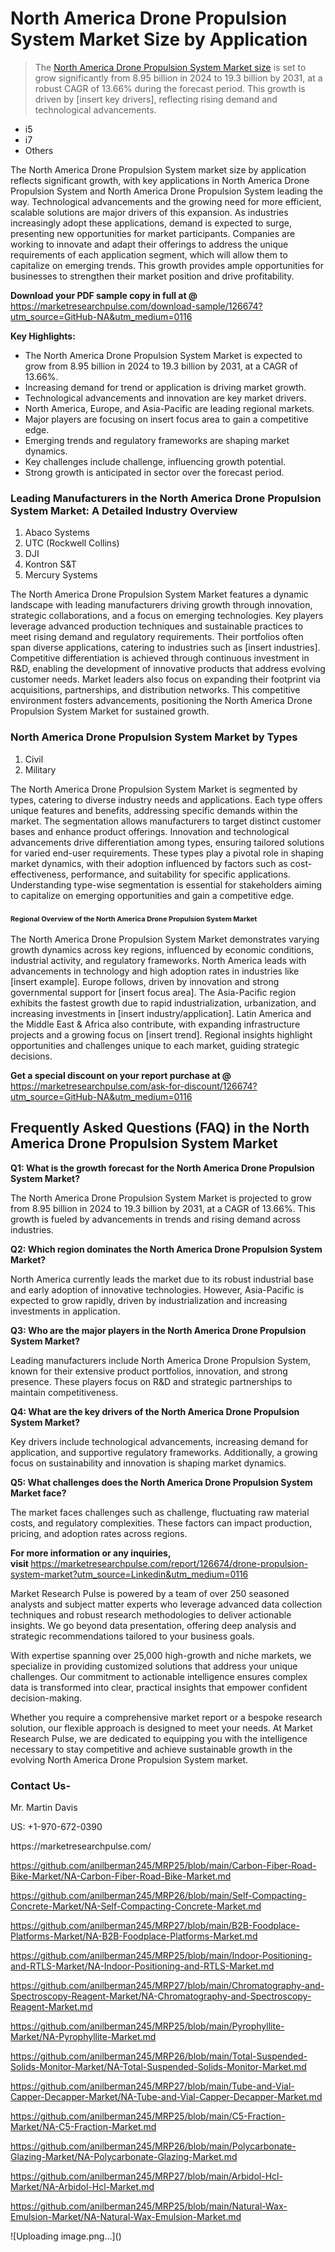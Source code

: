 <h1>North America Drone Propulsion System Market&nbsp;Size by Application</h1><blockquote><p>The <a href="https://marketresearchpulse.com/download-sample/126674?utm_source=GitHub-NA&amp;utm_medium=0116">North America Drone Propulsion System Market size</a> is set to grow significantly from 8.95 billion in 2024 to 19.3 billion by 2031, at a robust CAGR of 13.66% during the forecast period. This growth is driven by [insert key drivers], reflecting rising demand and technological advancements.</p></blockquote><ul><li>i5<li> i7<li> Others</li></ul><p>The North America Drone Propulsion System market size by application reflects significant growth, with key applications in North America Drone Propulsion System and North America Drone Propulsion System leading the way. Technological advancements and the growing need for more efficient, scalable solutions are major drivers of this expansion. As industries increasingly adopt these applications, demand is expected to surge, presenting new opportunities for market participants. Companies are working to innovate and adapt their offerings to address the unique requirements of each application segment, which will allow them to capitalize on emerging trends. This growth provides ample opportunities for businesses to strengthen their market position and drive profitability.</p><p><strong>Download your PDF sample copy in full at @ </strong><a href="https://marketresearchpulse.com/download-sample/126674?utm_source=GitHub-NA&amp;utm_medium=0116">https://marketresearchpulse.com/download-sample/126674?utm_source=GitHub-NA&amp;utm_medium=0116</a></p><p><strong>Key Highlights: </strong></p><ul><li>The North America Drone Propulsion System Market is expected to grow from 8.95 billion in 2024 to 19.3 billion by 2031, at a CAGR of 13.66%.</li><li>Increasing demand for trend or application is driving market growth.</li><li>Technological advancements and innovation are key market drivers.</li><li>North America, Europe, and Asia-Pacific are leading regional markets.</li><li>Major players are focusing on insert focus area to gain a competitive edge.</li><li>Emerging trends and regulatory frameworks are shaping market dynamics.</li><li>Key challenges include challenge, influencing growth potential.</li><li>Strong growth is anticipated in sector over the forecast period.</li></ul><h3>Leading Manufacturers in the North America Drone Propulsion System Market: A Detailed Industry Overview</h3><ol><li>Abaco Systems</li><li>UTC (Rockwell Collins)</li><li>DJI</li><li>Kontron S&T</li><li>Mercury Systems</li></ol><div class="flex max-w-full flex-col flex-grow"><div class="min-h-8 text-message flex w-full flex-col items-end gap-2 whitespace-normal break-words [.text-message+&amp;]:mt-5" dir="auto" data-message-author-role="assistant" data-message-id="fd8432e4-4910-450d-b182-61b7bfb0a01f" data-message-model-slug="gpt-4o"><div class="flex w-full flex-col gap-1 empty:hidden first:pt-[3px]"><div class="markdown prose w-full break-words dark:prose-invert light"><p>The North America Drone Propulsion System Market features a dynamic landscape with leading manufacturers driving growth through innovation, strategic collaborations, and a focus on emerging technologies. Key players leverage advanced production techniques and sustainable practices to meet rising demand and regulatory requirements. Their portfolios often span diverse applications, catering to industries such as [insert industries]. Competitive differentiation is achieved through continuous investment in R&amp;D, enabling the development of innovative products that address evolving customer needs. Market leaders also focus on expanding their footprint via acquisitions, partnerships, and distribution networks. This competitive environment fosters advancements, positioning the North America Drone Propulsion System Market for sustained growth.</p></div></div></div></div><h3>North America Drone Propulsion System Market by Types</h3><ol><li>Civil<li> Military</li></ol><div class="flex max-w-full flex-col flex-grow"><div class="min-h-8 text-message flex w-full flex-col items-end gap-2 whitespace-normal break-words [.text-message+&amp;]:mt-5" dir="auto" data-message-author-role="assistant" data-message-id="084470be-0bb7-4664-bddf-5156b4f41249" data-message-model-slug="gpt-4o-mini"><div class="flex w-full flex-col gap-1 empty:hidden first:pt-[3px]"><div class="markdown prose w-full break-words dark:prose-invert light"><p>The North America Drone Propulsion System Market is segmented by types, catering to diverse industry needs and applications. Each type offers unique features and benefits, addressing specific demands within the market. The segmentation allows manufacturers to target distinct customer bases and enhance product offerings. Innovation and technological advancements drive differentiation among types, ensuring tailored solutions for varied end-user requirements. These types play a pivotal role in shaping market dynamics, with their adoption influenced by factors such as cost-effectiveness, performance, and suitability for specific applications. Understanding type-wise segmentation is essential for stakeholders aiming to capitalize on emerging opportunities and gain a competitive edge.</p></div></div></div></div><h3><span style="font-size: 11px;">Regional Overview of the North America Drone Propulsion System Market</span></h3><div class="flex max-w-full flex-col flex-grow"><div class="min-h-8 text-message flex w-full flex-col items-end gap-2 whitespace-normal break-words [.text-message+&amp;]:mt-5" dir="auto" data-message-author-role="assistant" data-message-id="e9038762-ce64-4e30-91c9-9bd413514231" data-message-model-slug="gpt-4o-mini"><div class="flex w-full flex-col gap-1 empty:hidden first:pt-[3px]"><div class="markdown prose w-full break-words dark:prose-invert light"><p>The North America Drone Propulsion System Market demonstrates varying growth dynamics across key regions, influenced by economic conditions, industrial activity, and regulatory frameworks. North America leads with advancements in technology and high adoption rates in industries like [insert example]. Europe follows, driven by innovation and strong governmental support for [insert focus area]. The Asia-Pacific region exhibits the fastest growth due to rapid industrialization, urbanization, and increasing investments in [insert industry/application]. Latin America and the Middle East &amp; Africa also contribute, with expanding infrastructure projects and a growing focus on [insert trend]. Regional insights highlight opportunities and challenges unique to each market, guiding strategic decisions.</p></div></div></div></div><p><strong>Get a special discount on your report purchase at @ </strong><a href="https://marketresearchpulse.com/ask-for-discount/126674?utm_source=GitHub-NA&amp;utm_medium=0116">https://marketresearchpulse.com/ask-for-discount/126674?utm_source=GitHub-NA&amp;utm_medium=0116</a></p><h2>Frequently Asked Questions (FAQ) in the North America Drone Propulsion System Market</h2><p><strong>Q1: What is the growth forecast for the North America Drone Propulsion System Market?</strong></p><p>The North America Drone Propulsion System Market is projected to grow from 8.95 billion in 2024 to 19.3 billion by 2031, at a CAGR of 13.66%. This growth is fueled by advancements in trends and rising demand across industries.</p><p><strong>Q2: Which region dominates the North America Drone Propulsion System Market?</strong></p><p>North America currently leads the market due to its robust industrial base and early adoption of innovative technologies. However, Asia-Pacific is expected to grow rapidly, driven by industrialization and increasing investments in application.</p><p><strong>Q3: Who are the major players in the North America Drone Propulsion System Market?</strong></p><p>Leading manufacturers include North America Drone Propulsion System, known for their extensive product portfolios, innovation, and strong presence. These players focus on R&amp;D and strategic partnerships to maintain competitiveness.</p><p><strong>Q4: What are the key drivers of the North America Drone Propulsion System Market?</strong></p><p>Key drivers include technological advancements, increasing demand for application, and supportive regulatory frameworks. Additionally, a growing focus on sustainability and innovation is shaping market dynamics.</p><p><strong>Q5: What challenges does the North America Drone Propulsion System Market face?</strong></p><p>The market faces challenges such as challenge, fluctuating raw material costs, and regulatory complexities. These factors can impact production, pricing, and adoption rates across regions.</p><p><strong>For more information or any inquiries, visit&nbsp;</strong><a href="https://marketresearchpulse.com/report/126674/drone-propulsion-system-market?utm_source=Linkedin&utm_medium=0116">https://marketresearchpulse.com/report/126674/drone-propulsion-system-market?utm_source=Linkedin&utm_medium=0116</a></p><p>Market Research Pulse is powered by a team of over 250 seasoned analysts and subject matter experts who leverage advanced data collection techniques and robust research methodologies to deliver actionable insights. We go beyond data presentation, offering deep analysis and strategic recommendations tailored to your business goals.</p><p>With expertise spanning over 25,000 high-growth and niche markets, we specialize in providing customized solutions that address your unique challenges. Our commitment to actionable intelligence ensures complex data is transformed into clear, practical insights that empower confident decision-making.</p><p>Whether you require a comprehensive market report or a bespoke research solution, our flexible approach is designed to meet your needs. At Market Research Pulse, we are dedicated to equipping you with the intelligence necessary to stay competitive and achieve sustainable growth in the evolving North America Drone Propulsion System market.</p><h3><strong>Contact Us-</strong></h3><p>Mr. Martin Davis</p><p>US: +1-970-672-0390</p><p>https://marketresearchpulse.com/</p><p><a href="https://github.com/anilberman245/MRP25/blob/main/Carbon-Fiber-Road-Bike-Market/NA-Carbon-Fiber-Road-Bike-Market.md">https://github.com/anilberman245/MRP25/blob/main/Carbon-Fiber-Road-Bike-Market/NA-Carbon-Fiber-Road-Bike-Market.md</a></p><p><a href="https://github.com/anilberman245/MRP26/blob/main/Self-Compacting-Concrete-Market/NA-Self-Compacting-Concrete-Market.md">https://github.com/anilberman245/MRP26/blob/main/Self-Compacting-Concrete-Market/NA-Self-Compacting-Concrete-Market.md</a></p><p><a href="https://github.com/anilberman245/MRP27/blob/main/B2B-Foodplace-Platforms-Market/NA-B2B-Foodplace-Platforms-Market.md">https://github.com/anilberman245/MRP27/blob/main/B2B-Foodplace-Platforms-Market/NA-B2B-Foodplace-Platforms-Market.md</a></p><p><a href="https://github.com/anilberman245/MRP25/blob/main/Indoor-Positioning-and-RTLS-Market/NA-Indoor-Positioning-and-RTLS-Market.md">https://github.com/anilberman245/MRP25/blob/main/Indoor-Positioning-and-RTLS-Market/NA-Indoor-Positioning-and-RTLS-Market.md</a></p><p><a href="https://github.com/anilberman245/MRP27/blob/main/Chromatography-and-Spectroscopy-Reagent-Market/NA-Chromatography-and-Spectroscopy-Reagent-Market.md">https://github.com/anilberman245/MRP27/blob/main/Chromatography-and-Spectroscopy-Reagent-Market/NA-Chromatography-and-Spectroscopy-Reagent-Market.md</a></p><p><a href="https://github.com/anilberman245/MRP25/blob/main/Pyrophyllite-Market/NA-Pyrophyllite-Market.md">https://github.com/anilberman245/MRP25/blob/main/Pyrophyllite-Market/NA-Pyrophyllite-Market.md</a></p><p><a href="https://github.com/anilberman245/MRP26/blob/main/Total-Suspended-Solids-Monitor-Market/NA-Total-Suspended-Solids-Monitor-Market.md">https://github.com/anilberman245/MRP26/blob/main/Total-Suspended-Solids-Monitor-Market/NA-Total-Suspended-Solids-Monitor-Market.md</a></p><p><a href="https://github.com/anilberman245/MRP27/blob/main/Tube-and-Vial-Capper-Decapper-Market/NA-Tube-and-Vial-Capper-Decapper-Market.md">https://github.com/anilberman245/MRP27/blob/main/Tube-and-Vial-Capper-Decapper-Market/NA-Tube-and-Vial-Capper-Decapper-Market.md</a></p><p><a href="https://github.com/anilberman245/MRP25/blob/main/C5-Fraction-Market/NA-C5-Fraction-Market.md">https://github.com/anilberman245/MRP25/blob/main/C5-Fraction-Market/NA-C5-Fraction-Market.md</a></p><p><a href="https://github.com/anilberman245/MRP26/blob/main/Polycarbonate-Glazing-Market/NA-Polycarbonate-Glazing-Market.md">https://github.com/anilberman245/MRP26/blob/main/Polycarbonate-Glazing-Market/NA-Polycarbonate-Glazing-Market.md</a></p><p><a href="https://github.com/anilberman245/MRP27/blob/main/Arbidol-Hcl-Market/NA-Arbidol-Hcl-Market.md">https://github.com/anilberman245/MRP27/blob/main/Arbidol-Hcl-Market/NA-Arbidol-Hcl-Market.md</a></p><p><a href="https://github.com/anilberman245/MRP25/blob/main/Natural-Wax-Emulsion-Market/NA-Natural-Wax-Emulsion-Market.md">https://github.com/anilberman245/MRP25/blob/main/Natural-Wax-Emulsion-Market/NA-Natural-Wax-Emulsion-Market.md</a></p>
![Uploading image.png…]()

